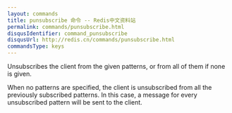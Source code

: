 ```yaml
---
layout: commands
title: punsubscribe 命令 -- Redis中文资料站
permalink: commands/punsubscribe.html
disqusIdentifier: command_punsubscribe
disqusUrl: http://redis.cn/commands/punsubscribe.html
commandsType: keys
---
```


Unsubscribes the client from the given patterns, or from all of them if none is
given.

When no patterns are specified, the client is unsubscribed from all the
previously subscribed patterns.
In this case, a message for every unsubscribed pattern will be sent to the
client.
